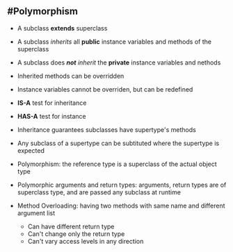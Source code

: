 #Polymorphism
---------------
- A subclass **extends** superclass
- A subclass _inherits_ all **public** instance variables and methods of the superclass
- A subclass does _**not** inherit_ the **private** instance variables and nethods
- Inherited methods can be overridden
- Instance variables cannot be overriden, but can be redefined
- **IS-A** test for inheritance
- **HAS-A** test for instance

- Inheritance guarantees subclasses have supertype's methods
- Any subclass of a supertype can be subtituted where the supertype is expected

- Polymorphism: the reference type is a superclass of the actual object type
- Polymorphic arguments and return types: arguments, return types are of superclass type, and are passed any subclass at runtime

- Method Overloading: having two methods with same name and different argument list
    - Can have different return type
    - Can't change only the return type
    - Can't vary access levels in any direction